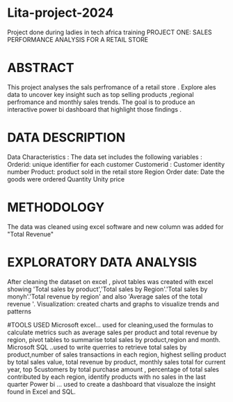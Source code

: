 # Lita-project-2024
Project done during ladies in tech africa training 
PROJECT ONE: SALES PERFORMANCE ANALYSIS FOR A RETAIL STORE 
# ABSTRACT 
This project analyses the sals perfromance of a retail store . Explore ales data to uncover key insight such as top selling products ,regional perfromance and monthly sales trends. 
The goal is to produce an interactive power bi dashboard that highlight those findings . 

# DATA DESCRIPTION 

Data Characteristics :
The data set includes the following variables :
Orderid: unique identifier for each customer 
Customerid : Customer identity number 
Product: product sold in the retail store 
Region
Order date: Date the goods were ordered
Quantity
Unity price 

# METHODOLOGY
The data was cleaned using excel software and new column was added for "Total Revenue"

# EXPLORATORY DATA ANALYSIS 
After cleaning the dataset on excel , pivot tables was created with excel showing 'Total sales by product','Total sales by Region'.'Total sales by monyh'.'Total revenue by region' and also 'Average sales of the total revenue '. 
Visualization: created charts and graphs to visualize trends and patterns 

#TOOLS USED
Microsoft excel... used for cleaning,used the formulas to calculate metrics such as average sales per product and total revenue by region, pivot tables to summarise total sales by product,region and month.
Microsoft SQL ..used to write querries to retrieve total sales by product,number of sales transactions in each region, highest selling product by total sales value, total revenue by product, monthly sales total for current year, top 5customers by total purchase amount , percentage of total sales contributed by each region, identify products with no sales in the last quarter 
Power bi ... used to create a dashboard that visualoze the insight found in Excel and SQL.

